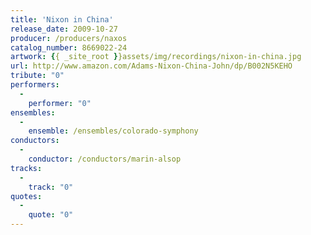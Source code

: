 ```yaml
---
title: 'Nixon in China'
release_date: 2009-10-27
producer: /producers/naxos
catalog_number: 8669022-24
artwork: {{ _site_root }}assets/img/recordings/nixon-in-china.jpg
url: http://www.amazon.com/Adams-Nixon-China-John/dp/B002N5KEHO
tribute: "0"
performers: 
  -
    performer: "0"
ensembles: 
  -
    ensemble: /ensembles/colorado-symphony
conductors: 
  -
    conductor: /conductors/marin-alsop
tracks: 
  -
    track: "0"
quotes: 
  -
    quote: "0"
---
```


